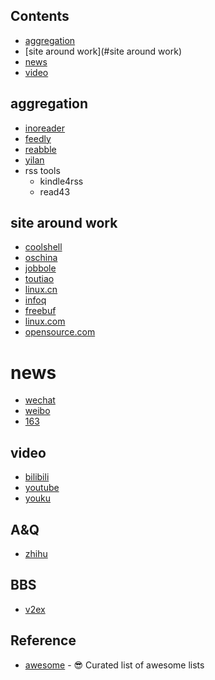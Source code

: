 ## Contents

- [aggregation](#aggregation)
- [site around work](#site around work)
- [news](#news)
- [video](#video)

## aggregation

- [inoreader](http://www.inoreader.com/dashboard)
- [feedly](https://feedly.com/)
- [reabble](https://reabble.com/)
- [yilan](http://yilan.com)
- rss tools
    * kindle4rss
    * read43

## site around work
- [coolshell](http://coolshell.cn/)
- [oschina](http://www.oschina.net/)
- [jobbole](http://blog.jobbole.com/)
- [toutiao](https://toutiao.io/)
- [linux.cn](https://linux.cn/)
- [infoq](http://www.infoq.com/cn/)
- [freebuf](http://www.freebuf.com/)
- [linux.com](http://linux.com)
- [opensource.com](http://opensource.com)

# news
- [wechat](http://weixin.sogou.com/)
- [weibo](http://weibo.com)
- [163](http://163.com)

## video
- [bilibili](http://www.bilibili.com/)
- [youtube](http://youtube.com)
- [youku](http://youku.com)

## A&Q
- [zhihu](http://zhihu.com)

## BBS
- [v2ex](http://v2ex.com)

## Reference
- [awesome](https://github.com/sindresorhus/awesome) - :sunglasses: Curated list of awesome lists

